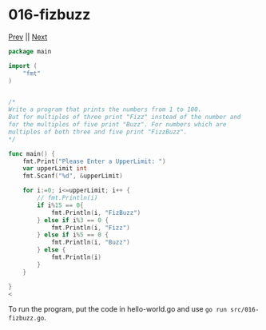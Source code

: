 # 016-fizbuzz


[Prev](015-even.md) || [Next](README.md)

```go
package main

import (
	"fmt"
)


/*
Write a program that prints the numbers from 1 to 100. 
But for multiples of three print "Fizz" instead of the number and 
for the multiples of five print "Buzz". For numbers which are 
multiples of both three and five print "FizzBuzz".
*/

func main() {
	fmt.Print("Please Enter a UpperLimit: ")
	var upperLimit int
	fmt.Scanf("%d", &upperLimit)

	for i:=0; i<=upperLimit; i++ {
		// fmt.Println(i)
		if i%15 == 0{
			fmt.Println(i, "FizBuzz")
		} else if i%3 == 0 {
			fmt.Println(i, "Fizz")
		} else if i%5 == 0 {
			fmt.Println(i, "Buzz")
		} else {
			fmt.Println(i)
		}
	}

}
<
```
To run the program, put the code in hello-world.go and use `go run src/016-fizbuzz.go`.